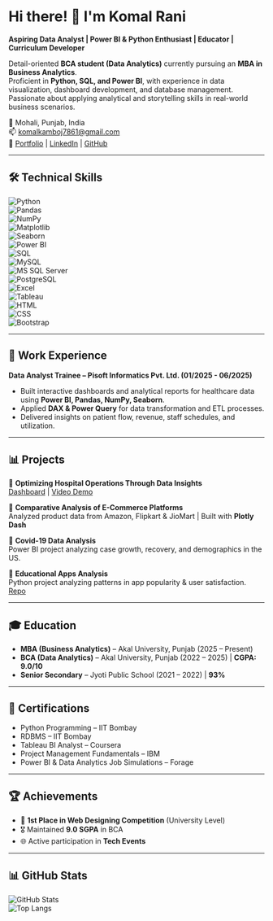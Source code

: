 # Hi there! 👋 I'm Komal Rani  

**Aspiring Data Analyst | Power BI & Python Enthusiast | Educator | Curriculum Developer**  

Detail-oriented **BCA student (Data Analytics)** currently pursuing an **MBA in Business Analytics**.  
Proficient in **Python, SQL, and Power BI**, with experience in data visualization, dashboard development, and database management.  
Passionate about applying analytical and storytelling skills in real-world business scenarios.  

📍 Mohali, Punjab, India  
📫 [komalkamboj7861@gmail.com](mailto:komalkamboj7861@gmail.com)  
🔗 [Portfolio](https://sites.google.com/view/komalrani-) | [LinkedIn](https://www.linkedin.com/in/komal-rani-452b4224b) | [GitHub](https://github.com/komalvinayak)  

---

## 🛠️ Technical Skills  

![Python](https://img.shields.io/badge/Python-3776AB?style=for-the-badge&logo=python&logoColor=white)  
![Pandas](https://img.shields.io/badge/Pandas-150458?style=for-the-badge&logo=pandas&logoColor=white)  
![NumPy](https://img.shields.io/badge/NumPy-013243?style=for-the-badge&logo=numpy&logoColor=white)  
![Matplotlib](https://img.shields.io/badge/Matplotlib-11557C?style=for-the-badge&logo=matplotlib&logoColor=white)  
![Seaborn](https://img.shields.io/badge/Seaborn-4B8BBE?style=for-the-badge)  
![Power BI](https://img.shields.io/badge/Power_BI-F2C811?style=for-the-badge&logo=powerbi&logoColor=black)  
![SQL](https://img.shields.io/badge/SQL-336791?style=for-the-badge&logo=postgresql&logoColor=white)  
![MySQL](https://img.shields.io/badge/MySQL-4479A1?style=for-the-badge&logo=mysql&logoColor=white)  
![MS SQL Server](https://img.shields.io/badge/SQL_Server-CC2927?style=for-the-badge&logo=microsoftsqlserver&logoColor=white)  
![PostgreSQL](https://img.shields.io/badge/PostgreSQL-4169E1?style=for-the-badge&logo=postgresql&logoColor=white)  
![Excel](https://img.shields.io/badge/Excel-217346?style=for-the-badge&logo=microsoftexcel&logoColor=white)  
![Tableau](https://img.shields.io/badge/Tableau-E97627?style=for-the-badge&logo=tableau&logoColor=white)  
![HTML](https://img.shields.io/badge/HTML-E34F26?style=for-the-badge&logo=html5&logoColor=white)  
![CSS](https://img.shields.io/badge/CSS-1572B6?style=for-the-badge&logo=css3&logoColor=white)  
![Bootstrap](https://img.shields.io/badge/Bootstrap-7952B3?style=for-the-badge&logo=bootstrap&logoColor=white)  

---

## 💼 Work Experience  

**Data Analyst Trainee – Pisoft Informatics Pvt. Ltd. (01/2025 - 06/2025)**  
- Built interactive dashboards and analytical reports for healthcare data using **Power BI, Pandas, NumPy, Seaborn**.  
- Applied **DAX & Power Query** for data transformation and ETL processes.  
- Delivered insights on patient flow, revenue, staff schedules, and utilization.  

---

## 📊 Projects  

🔹 **Optimizing Hospital Operations Through Data Insights**  
[Dashboard](https://app.powerbi.com/reportEmbed?reportId=b4bd40b7-1a70-4350-9612-0c524557f65d&autoAuth=true&ctid=54c121f0-32f6-40bf-ad36-a976120fbdc3) | [Video Demo](https://youtu.be/BN9CgqXw_AE)  

🔹 **Comparative Analysis of E-Commerce Platforms**  
Analyzed product data from Amazon, Flipkart & JioMart | Built with **Plotly Dash**  

🔹 **Covid-19 Data Analysis**  
Power BI project analyzing case growth, recovery, and demographics in the US.  

🔹 **Educational Apps Analysis**  
Python project analyzing patterns in app popularity & user satisfaction. [Repo](https://github.com/komalvinayak/Educational_Analysis)  

---

## 🎓 Education  

- **MBA (Business Analytics)** – Akal University, Punjab (2025 – Present)  
- **BCA (Data Analytics)** – Akal University, Punjab (2022 – 2025) | **CGPA: 9.0/10**  
- **Senior Secondary** – Jyoti Public School (2021 – 2022) | **93%**  

---

## 📜 Certifications  

- Python Programming – IIT Bombay  
- RDBMS – IIT Bombay  
- Tableau BI Analyst – Coursera  
- Project Management Fundamentals – IBM  
- Power BI & Data Analytics Job Simulations – Forage  

---

## 🏆 Achievements  

- 🥇 **1st Place in Web Designing Competition** (University Level)  
- 🎖️ Maintained **9.0 SGPA** in BCA  
- 🌐 Active participation in **Tech Events**  

---

## 📊 GitHub Stats  

![GitHub Stats](https://github-readme-stats.vercel.app/api?username=komalvinayak&show_icons=true&theme=tokyonight)  
![Top Langs](https://github-readme-stats.vercel.app/api/top-langs/?username=komalvinayak&layout=compact&theme=tokyonight)
